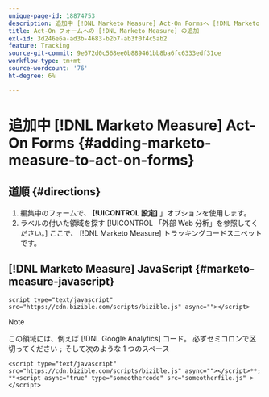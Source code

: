 ```yaml
---
unique-page-id: 18874753
description: 追加中 [!DNL Marketo Measure] Act-On Formsへ [!DNL Marketo Measure]
title: Act-On フォームへの [!DNL Marketo Measure] の追加
exl-id: 3d246e6a-ad3b-4683-b2b7-ab3f0f4c5ab2
feature: Tracking
source-git-commit: 9e672d0c568ee0b889461bb8ba6fc6333edf31ce
workflow-type: tm+mt
source-wordcount: '76'
ht-degree: 6%

---
```


# 追加中 [!DNL Marketo Measure] Act-On Forms {#adding-marketo-measure-to-act-on-forms}

## 道順 {#directions}

1. 編集中のフォームで、 **[!UICONTROL 設定]** 」オプションを使用します。
1. ラベルの付いた領域を探す [!UICONTROL 「外部 Web 分析」を参照してください。] ここで、 [!DNL Marketo Measure] トラッキングコードスニペットです。

## [!DNL Marketo Measure] JavaScript {#marketo-measure-javascript}

`script type="text/javascript" src="https://cdn.bizible.com/scripts/bizible.js" async=""></script>`

>[!NOTE]
>
>この領域には、例えば [!DNL Google Analytics] コード。 必ずセミコロンで区切ってください `;` そして次のような 1 つのスペース
>
>`<script type="text/javascript" src="https://cdn.bizible.com/scripts/bizible.js" async=""></script>**; **<script async="true" type="someothercode" src="someotherfile.js" ></script>`
